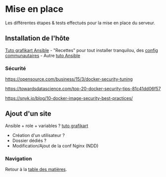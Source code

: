 # Mise en place

Les différentes étapes & tests effectués pour la mise en place du serveur.


## Installation de l'hôte

[Tuto grafikart Ansible](https://www.youtube.com/watch?v=DwNapBHypE8)
	- "Recettes" pour tout installer tranquilou, des [config communautaires](https://galaxy.ansible.com/)
	- Autre [tuto Ansible](https://www.codementor.io/mamytianarakotomalala/how-to-deploy-docker-container-with-ansible-on-debian-8-mavm48kw0)

### Sécurité

https://opensource.com/business/15/3/docker-security-tuning

https://towardsdatascience.com/top-20-docker-security-tips-81c41dd06f57

https://snyk.io/blog/10-docker-image-security-best-practices/



## Ajout d'un site

Ansible + role + variables ? [tuto grafikart](https://www.youtube.com/watch?v=DwNapBHypE8)

- Création d'un utilisateur ?
- Dossier dédiés ?
- Modification/Ajout de la conf Nginx (NDD)


### Navigation

Retour à la [table des matières](https://github.com/youpiwaza/notes-serveur).